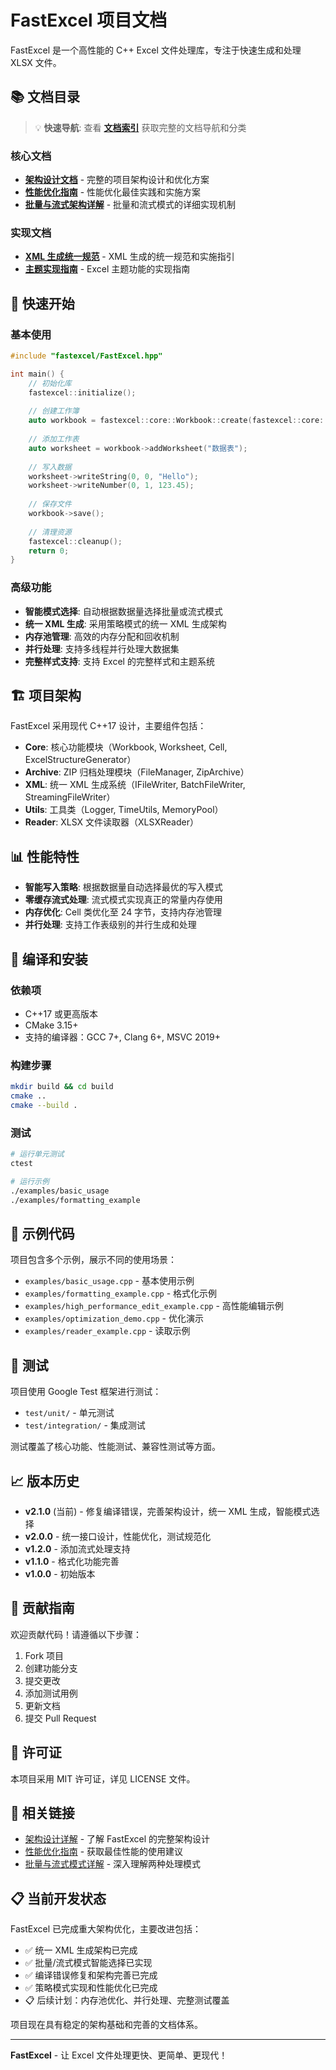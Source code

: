 # FastExcel 项目文档

FastExcel 是一个高性能的 C++ Excel 文件处理库，专注于快速生成和处理 XLSX 文件。

## 📚 文档目录

> 💡 **快速导航**: 查看 **[文档索引](INDEX.md)** 获取完整的文档导航和分类

### 核心文档
- **[架构设计文档](architecture-design.md)** - 完整的项目架构设计和优化方案
- **[性能优化指南](performance-optimization-guide.md)** - 性能优化最佳实践和实施方案
- **[批量与流式架构详解](streaming-vs-batch-architecture-explained.md)** - 批量和流式模式的详细实现机制

### 实现文档
- **[XML 生成统一规范](xml-generation-guide.md)** - XML 生成的统一规范和实施指引
- **[主题实现指南](theme-implementation-guide.md)** - Excel 主题功能的实现指南

## 🚀 快速开始

### 基本使用
```cpp
#include "fastexcel/FastExcel.hpp"

int main() {
    // 初始化库
    fastexcel::initialize();
    
    // 创建工作簿
    auto workbook = fastexcel::core::Workbook::create(fastexcel::core::Path("example.xlsx"));
    
    // 添加工作表
    auto worksheet = workbook->addWorksheet("数据表");
    
    // 写入数据
    worksheet->writeString(0, 0, "Hello");
    worksheet->writeNumber(0, 1, 123.45);
    
    // 保存文件
    workbook->save();
    
    // 清理资源
    fastexcel::cleanup();
    return 0;
}
```

### 高级功能
- **智能模式选择**: 自动根据数据量选择批量或流式模式
- **统一 XML 生成**: 采用策略模式的统一 XML 生成架构
- **内存池管理**: 高效的内存分配和回收机制
- **并行处理**: 支持多线程并行处理大数据集
- **完整样式支持**: 支持 Excel 的完整样式和主题系统

## 🏗️ 项目架构

FastExcel 采用现代 C++17 设计，主要组件包括：

- **Core**: 核心功能模块（Workbook, Worksheet, Cell, ExcelStructureGenerator）
- **Archive**: ZIP 归档处理模块（FileManager, ZipArchive）
- **XML**: 统一 XML 生成系统（IFileWriter, BatchFileWriter, StreamingFileWriter）
- **Utils**: 工具类（Logger, TimeUtils, MemoryPool）
- **Reader**: XLSX 文件读取器（XLSXReader）

## 📊 性能特性

- **智能写入策略**: 根据数据量自动选择最优的写入模式
- **零缓存流式处理**: 流式模式实现真正的常量内存使用
- **内存优化**: Cell 类优化至 24 字节，支持内存池管理
- **并行处理**: 支持工作表级别的并行生成和处理

## 🔧 编译和安装

### 依赖项
- C++17 或更高版本
- CMake 3.15+
- 支持的编译器：GCC 7+, Clang 6+, MSVC 2019+

### 构建步骤
```bash
mkdir build && cd build
cmake ..
cmake --build .
```

### 测试
```bash
# 运行单元测试
ctest

# 运行示例
./examples/basic_usage
./examples/formatting_example
```

## 📝 示例代码

项目包含多个示例，展示不同的使用场景：

- `examples/basic_usage.cpp` - 基本使用示例
- `examples/formatting_example.cpp` - 格式化示例
- `examples/high_performance_edit_example.cpp` - 高性能编辑示例
- `examples/optimization_demo.cpp` - 优化演示
- `examples/reader_example.cpp` - 读取示例

## 🧪 测试

项目使用 Google Test 框架进行测试：

- `test/unit/` - 单元测试
- `test/integration/` - 集成测试

测试覆盖了核心功能、性能测试、兼容性测试等方面。

## 📈 版本历史

- **v2.1.0** (当前) - 修复编译错误，完善架构设计，统一 XML 生成，智能模式选择
- **v2.0.0** - 统一接口设计，性能优化，测试规范化
- **v1.2.0** - 添加流式处理支持
- **v1.1.0** - 格式化功能完善
- **v1.0.0** - 初始版本

## 🤝 贡献指南

欢迎贡献代码！请遵循以下步骤：

1. Fork 项目
2. 创建功能分支
3. 提交更改
4. 添加测试用例
5. 更新文档
6. 提交 Pull Request

## 📄 许可证

本项目采用 MIT 许可证，详见 LICENSE 文件。

## 🔗 相关链接

- [架构设计详解](architecture-design.md) - 了解 FastExcel 的完整架构设计
- [性能优化指南](performance-optimization-guide.md) - 获取最佳性能的使用建议
- [批量与流式模式详解](streaming-vs-batch-architecture-explained.md) - 深入理解两种处理模式

## 📋 当前开发状态

FastExcel 已完成重大架构优化，主要改进包括：

- ✅ 统一 XML 生成架构已完成
- ✅ 批量/流式模式智能选择已实现
- ✅ 编译错误修复和架构完善已完成
- ✅ 策略模式实现和性能优化已完成
- 📋 后续计划：内存池优化、并行处理、完整测试覆盖

项目现在具有稳定的架构基础和完善的文档体系。

---

**FastExcel** - 让 Excel 文件处理更快、更简单、更现代！
